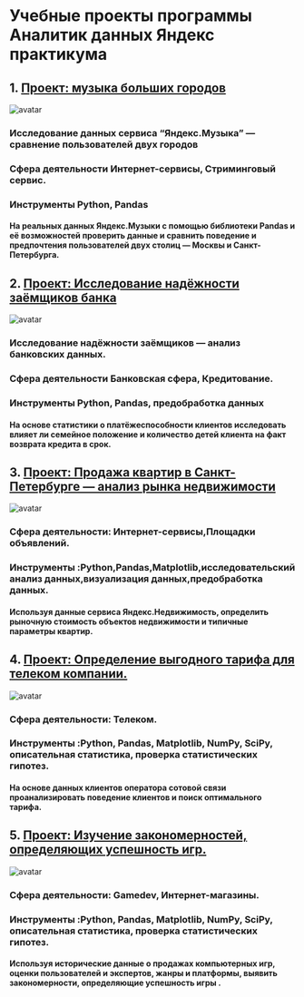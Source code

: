 # Учебные проекты программы Аналитик данных Яндекс практикума





## 1.  <a href='https://github.com/genalll/DataAnalyst/tree/main/%D0%9F%D1%80%D0%BE%D0%B5%D0%BA%D1%82:%20%D0%BC%D1%83%D0%B7%D1%8B%D0%BA%D0%B0%20%D0%B1%D0%BE%D0%BB%D1%8C%D1%88%D0%B8%D1%85%20%D0%B3%D0%BE%D1%80%D0%BE%D0%B4%D0%BE%D0%B2'>Проект: музыка больших городов</a>
![avatar](https://avatars.mds.yandex.net/i?id=d5b2a707547e5409648cd41180075984-5221549-images-thumbs&n=13&exp=1)
 ### Исследование данных сервиса “Яндекс.Музыка” — сравнение пользователей двух городов
 ### Сфера деятельности Интернет-сервисы, Стриминговый сервис.
 ### Инструменты Python, Pandas

 #### На реальных данных Яндекс.Музыки c помощью библиотеки Pandas и её возможностей проверить данные и сравнить поведение и предпочтения пользователей двух столиц — Москвы и Санкт-Петербурга.


 ## 2.  <a href='https://github.com/genalll/DataAnalyst/tree/main/%D0%98%D1%81%D1%81%D0%BB%D0%B5%D0%B4%D0%BE%D0%B2%D0%B0%D0%BD%D0%B8%D0%B5%20%D0%BD%D0%B0%D0%B4%D1%91%D0%B6%D0%BD%D0%BE%D1%81%D1%82%D0%B8%20%D0%B7%D0%B0%D1%91%D0%BC%D1%89%D0%B8%D0%BA%D0%BE%D0%B2%20%D0%B1%D0%B0%D0%BD%D0%BA%D0%B0'>Проект: Исследование надёжности заёмщиков банка</a>
![avatar](http://zombobox.net/wp-content/uploads/2020/09/Kredity.png)
 ### Исследование надёжности заёмщиков — анализ банковских данных.
 ### Сфера деятельности Банковская сфера, Кредитование.
 ### Инструменты Python, Pandas, предобработка данных

 #### На основе статистики о платёжеспособности клиентов исследовать влияет ли семейное положение и количество детей клиента на факт возврата кредита в срок.


 ## 3.  <a href='https://github.com/genalll/DataAnalyst/tree/main/%D0%9F%D1%80%D0%BE%D0%B4%D0%B0%D0%B6%D0%B0%20%D0%BA%D0%B2%D0%B0%D1%80%D1%82%D0%B8%D1%80%20%D0%B2%20%D0%A1%D0%B0%D0%BD%D0%BA%D1%82-%D0%9F%D0%B5%D1%82%D0%B5%D1%80%D0%B1%D1%83%D1%80%D0%B3%D0%B5%20%E2%80%94%20%D0%B0%D0%BD%D0%B0%D0%BB%D0%B8%D0%B7%20%D1%80%D1%8B%D0%BD%D0%BA%D0%B0%20%D0%BD%D0%B5%D0%B4%D0%B2%D0%B8%D0%B6%D0%B8%D0%BC%D0%BE%D1%81%D1%82%D0%B8'>Проект: Продажа квартир в Санкт-Петербурге — анализ рынка недвижимости</a>
![avatar](https://yandex-images.clstorage.net/aE9oR5449/a9eabbOe3Mh2/m3FnYImqeAcEIIdwIpb7rWc7C1vu3uoBIM_mYpJt0heLH1EhdttTKHCcSHN8lVlPLn2E5o1XcDHU_Z4CPyncUw-lptFtWtgXBBBX4ZIGix3ny4sarq7PhFF6pvayiOYDm4pXR_GMYW7X6h_UK0eNqm6ooScZkyQHAi1JB3kMKcT6sQcRXFnJRZGRtYCBVyobp3kKv91ISZJnSdelBdqWwh9NZDcDHWAvF1vfdtpXnFgce8FHvSGF57B7axd5TnoUK7L3we4Zy3dwkGcTkAc4CPS4Sk09C7vTNzu3BTSrtKPeP4SlkT7hDBVrbOVpNE8orpnR5q2At5ahi2gFGT5alOrhJwCeGnk2YGHWAoBXuxm2SNtvrugJATQKVSSH2ochzP_UVVFOsB9UG23muvRseU47cec8Ilck0us7Z1jdu7ZrIwRRz9hqdIJxZGORVLlpxyh6_11L-9OFaMT35lmG4aweNTYxDGGdVBmdBtl1frl_SvHHj6LVteCKSPR5D1n3mJMEU-0oyWYiEFVyADYqiUWbmk6ey0kQxwsmNoW45uBdzDZVYfxh_YeqLtZI1d947VlhVlxBNTTQ-5sFWL44R8gDpxCtq6qUYtMFcJDFKvl1itu8PevaEuXaJVTlGgTyXs-HFtEf8QyEGi90uwWNCXzqg2bNgjZWEJs7pbiemcR6AlbRzOi6hxFQBbLhlMqJpbrLvY7rW-B3WFdnRGhFEd6tNGYgvjAcFwsvtnkkfGpNyMDn7xMUJcGpqPXpXji0unPUsZ-JqNVDorcB8OaLGwc4SP-MK_nw9TgXhvd7taLsnsXm0N0Bf7ZarNaZ9Q1qbvnwZs1gZTWTaMh1iXwoBilhhcFdmbjVYjO3kHPEaul1KPj_DVsKcAXIhtdEGOSQXE_EN0A9MF00K5zku3XMyu6aIgZNMIV3UbvZZxiOy_UqcFXBHeop55GDtVCxtbgZxojIr98JCoJ0O5b3I)
 ### Сфера деятельности: Интернет-сервисы,Площадки объявлений.
 ### Инструменты :Python,Pandas,Matplotlib,исследовательский анализ данных,визуализация данных,предобработка данных.

 #### Используя данные сервиса Яндекс.Недвижимость, определить рыночную стоимость объектов недвижимости и типичные параметры квартир.


 ## 4.  <a href='https://github.com/genalll/DataAnalyst/tree/main/%D0%9E%D0%BF%D1%80%D0%B5%D0%B4%D0%B5%D0%BB%D0%B5%D0%BD%D0%B8%D0%B5%20%D0%B2%D1%8B%D0%B3%D0%BE%D0%B4%D0%BD%D0%BE%D0%B3%D0%BE%20%D1%82%D0%B0%D1%80%D0%B8%D1%84%D0%B0%20%D0%B4%D0%BB%D1%8F%20%D1%82%D0%B5%D0%BB%D0%B5%D0%BA%D0%BE%D0%BC%20%D0%BA%D0%BE%D0%BC%D0%BF%D0%B0%D0%BD%D0%B8%D0%B8'>Проект: Определение выгодного тарифа для телеком компании.</a>
![avatar](https://tarifrus.ru/wp-content/uploads/2018/03/DQoxUBHX4AAlqj4.jpg)
 ### Сфера деятельности: Телеком.
 ### Инструменты :Python, Pandas, Matplotlib, NumPy, SciPy, описательная статистика, проверка статистических гипотез.

 #### На основе данных клиентов оператора сотовой связи проанализировать поведение клиентов и поиск оптимального тарифа.


 ## 5.  <a href='https://github.com/genalll/DataAnalyst/tree/main/%D0%98%D0%B7%D1%83%D1%87%D0%B5%D0%BD%D0%B8%D0%B5%20%D0%B7%D0%B0%D0%BA%D0%BE%D0%BD%D0%BE%D0%BC%D0%B5%D1%80%D0%BD%D0%BE%D1%81%D1%82%D0%B5%D0%B9%2C%20%D0%BE%D0%BF%D1%80%D0%B5%D0%B4%D0%B5%D0%BB%D1%8F%D1%8E%D1%89%D0%B8%D1%85%20%D1%83%D1%81%D0%BF%D0%B5%D1%88%D0%BD%D0%BE%D1%81%D1%82%D1%8C%20%D0%B8%D0%B3%D1%80'>Проект: Изучение закономерностей, определяющих успешность игр.</a>
![avatar](https://portagame.ru/katalog/game/ps4-game/ps4-mortal-kombat-xl-sub-rus_9.jpg)
 ### Сфера деятельности: Gamedev, Интернет-магазины.
 ### Инструменты :Python, Pandas, Matplotlib, NumPy, SciPy, описательная статистика, проверка статистических гипотез.

 #### Используя исторические данные о продажах компьютерных игр, оценки пользователей и экспертов, жанры и платформы, выявить закономерности, определяющие успешность игры .